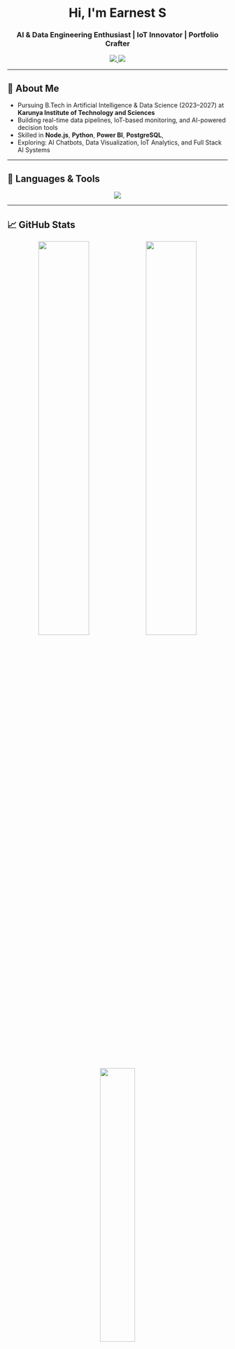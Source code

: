 <h1 align="center">Hi, I'm Earnest S</h1>
<h3 align="center">AI & Data Engineering Enthusiast | IoT Innovator | Portfolio Crafter</h3>

<p align="center">
  <a href="https://earni.onrender.com" target="_blank">
    <img src="https://img.shields.io/badge/Portfolio-View-blue?style=for-the-badge&logo=googlechrome&logoColor=white" />
  </a>
  <a href="https://linkedin.com/in/earnest-s-7039b0287/">
    <img src="https://img.shields.io/badge/LinkedIn-Connect-blue?style=for-the-badge&logo=linkedin&logoColor=white" />
  </a>
</p>

<hr />

<h2>👤 About Me</h2>

- Pursuing B.Tech in Artificial Intelligence & Data Science (2023–2027) at **Karunya Institute of Technology and Sciences**
- Building real-time data pipelines, IoT-based monitoring, and AI-powered decision tools
- Skilled in **Node.js**, **Python**, **Power BI**, **PostgreSQL**,
- Exploring: AI Chatbots, Data Visualization, IoT Analytics, and Full Stack AI Systems

---

<h2>🧰 Languages & Tools</h2>

<p align="center">
  <img src="https://skillicons.dev/icons?i=python,js,nodejs,react,postgresql,html,css,vscode,github,git,powershell" />
</p>

---

<h2>📈 GitHub Stats</h2>

<p align="center">
  <img src="https://github-readme-stats.vercel.app/api?username=snipergib&show_icons=true&theme=tokyonight&hide_border=true" width="48%" />
  <img src="https://github-readme-streak-stats.herokuapp.com/?user=snipergib&theme=tokyonight&hide_border=true" width="48%" />
</p>

<p align="center">
  <img src="https://github-readme-stats.vercel.app/api/top-langs/?username=snipergib&layout=compact&theme=tokyonight&hide_border=true" width="40%" />
</p>
